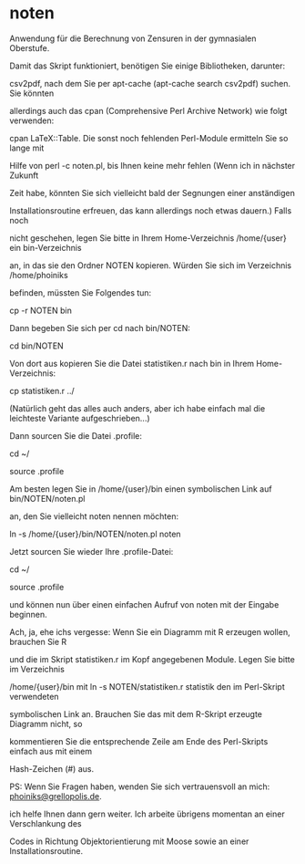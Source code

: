 # noten

Anwendung für die Berechnung von Zensuren in der gymnasialen Oberstufe.

Damit das Skript funktioniert, benötigen Sie einige Bibliotheken, darunter:

csv2pdf, nach dem Sie per apt-cache (apt-cache search csv2pdf) suchen. Sie könnten

allerdings auch das cpan (Comprehensive Perl Archive Network) wie folgt verwenden:

cpan LaTeX::Table. Die sonst noch fehlenden Perl-Module ermitteln Sie so lange mit

Hilfe von perl -c noten.pl, bis Ihnen keine mehr fehlen (Wenn ich in nächster Zukunft

Zeit habe, könnten Sie sich vielleicht bald der Segnungen einer anständigen

Installationsroutine erfreuen, das kann allerdings noch etwas dauern.) Falls noch

nicht geschehen, legen Sie bitte in Ihrem Home-Verzeichnis /home/{user} ein bin-Verzeichnis

an, in das sie den Ordner NOTEN kopieren. Würden Sie sich im Verzeichnis /home/phoiniks

befinden, müssten Sie Folgendes tun:


cp -r NOTEN bin


Dann begeben Sie sich per cd nach bin/NOTEN:


cd bin/NOTEN


Von dort aus kopieren Sie die Datei statistiken.r nach bin in Ihrem Home-Verzeichnis:


cp statistiken.r ../


(Natürlich geht das alles auch anders, aber ich habe einfach mal die leichteste Variante
aufgeschrieben...)


Dann sourcen Sie die Datei .profile:


cd ~/

source .profile


Am besten legen Sie in /home/{user}/bin einen symbolischen Link auf bin/NOTEN/noten.pl

an, den Sie vielleicht noten nennen möchten:


ln -s /home/{user}/bin/NOTEN/noten.pl noten


Jetzt sourcen Sie wieder Ihre .profile-Datei:


cd ~/

source .profile


und können nun über einen einfachen Aufruf von noten mit der Eingabe beginnen.


Ach, ja, ehe ichs vergesse: Wenn Sie ein Diagramm mit R erzeugen wollen, brauchen Sie R

und die im Skript statistiken.r im Kopf angegebenen Module. Legen Sie bitte im Verzeichnis

/home/{user}/bin mit ln -s NOTEN/statistiken.r statistik den im Perl-Skript verwendeten

symbolischen Link an. Brauchen Sie das mit dem R-Skript erzeugte Diagramm nicht, so

kommentieren Sie die entsprechende Zeile am Ende des Perl-Skripts einfach aus mit einem

Hash-Zeichen (#) aus.


PS: Wenn Sie Fragen haben, wenden Sie sich vertrauensvoll an mich: phoiniks@grellopolis.de.

ich helfe Ihnen dann gern weiter. Ich arbeite übrigens momentan an einer Verschlankung des

Codes in Richtung Objektorientierung mit Moose sowie an einer Installationsroutine.